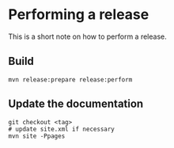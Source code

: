 # Performing a release

This is a short note on how to perform a release.

## Build

    mvn release:prepare release:perform

## Update the documentation

    git checkout <tag>
    # update site.xml if necessary
    mvn site -Ppages
